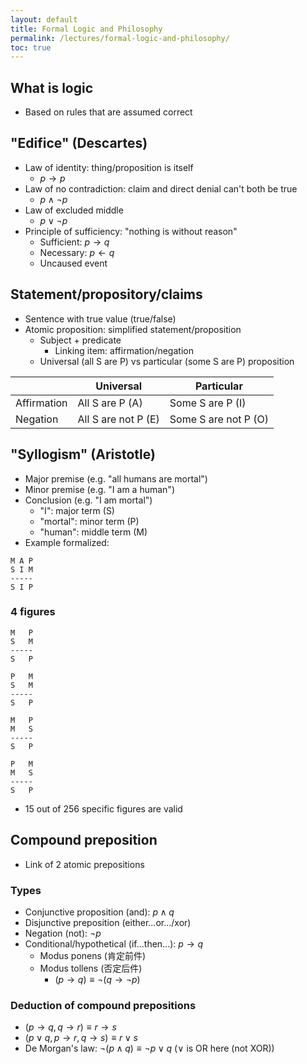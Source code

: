 ```yaml
---
layout: default
title: Formal Logic and Philosophy
permalink: /lectures/formal-logic-and-philosophy/
toc: true
---
```


## What is logic

- Based on rules that are assumed correct

## "Edifice" (Descartes)

- Law of identity: thing/proposition is itself
	- $p\to p$
- Law of no contradiction: claim and direct denial can't both be true
	- $p\land\lnot p$
- Law of excluded middle
	- $p\lor\lnot p$
- Principle of sufficiency: "nothing is without reason"
	- Sufficient: $p\to q$
	- Necessary: $p\leftarrow q$
	- Uncaused event

## Statement/propository/claims

- Sentence with true value (true/false)
- Atomic proposition: simplified statement/proposition
	- Subject + predicate
		- Linking item: affirmation/negation
	- Universal (all S are P) vs particular (some S are P) proposition


| |Universal|Particular|
|-|-|-|
|Affirmation|All S are P (A)|Some S are P (I)|
|Negation|All S are not P (E)|Some S are not P (O)|


## "Syllogism" (Aristotle)

- Major premise (e.g. "all humans are mortal")
- Minor premise (e.g. "I am a human")
- Conclusion (e.g. "I am mortal")
	- "I": major term (S)
	- "mortal": minor term (P)
	- "human": middle term (M)
- Example formalized:
```
M A P
S I M
-----
S I P
```

### 4 figures

```
M   P
S   M
-----
S   P
```

```
P   M
S   M
-----
S   P
```

```
M   P
M   S
-----
S   P
```

```
P   M
M   S
-----
S   P
```

- 15 out of 256 specific figures are valid

## Compound preposition

- Link of 2 atomic prepositions

### Types

- Conjunctive proposition (and): $p\land q$
- Disjunctive preposition (either...or.../xor)
- Negation (not): $\lnot p$
- Conditional/hypothetical (if...then...): $p\to q$
	- Modus ponens (肯定前件)
	- Modus tollens (否定后件)
		- $(p\to q)\equiv\lnot(q\to\lnot p)$

### Deduction of compound prepositions

- $(p\to q,q\to r)\equiv r\to s$
- $(p\lor q, p\to r, q\to s)\equiv r\lor s$
- De Morgan's law: $\lnot(p\land q)\equiv\lnot p\lor q$ ($\lor$ is OR here (not XOR))
